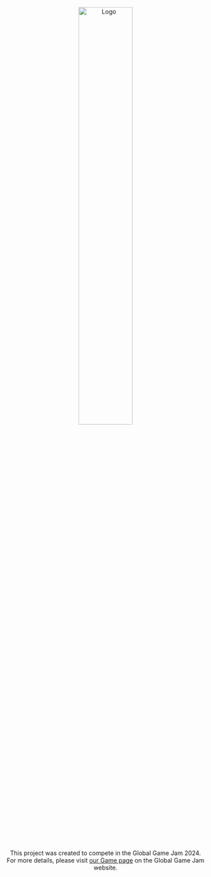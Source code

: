 <div align="center">
  <a href="https://globalgamejam.org/games/2024/hamster-1">
    <img src="https://ggjv4.s3.us-west-1.amazonaws.com/files/styles/flexslider_full/s3/games/2024/728200/screenshot/Screenshot%202024-01-28%20165809_0.png?VersionId=OEyMFc3txIrXgEqnCEAiOeCDOc57LV1m&itok=ZDI20BpU" alt="Logo" width="50%" height="auto">
  </a>
</div>
<br>
<div align="center">
This project was created to compete in the Global Game Jam 2024.<br>
For more details, please visit <a href="https://globalgamejam.org/games/2024/hamster-1">our Game page</a> on the Global Game Jam website.
</div>
